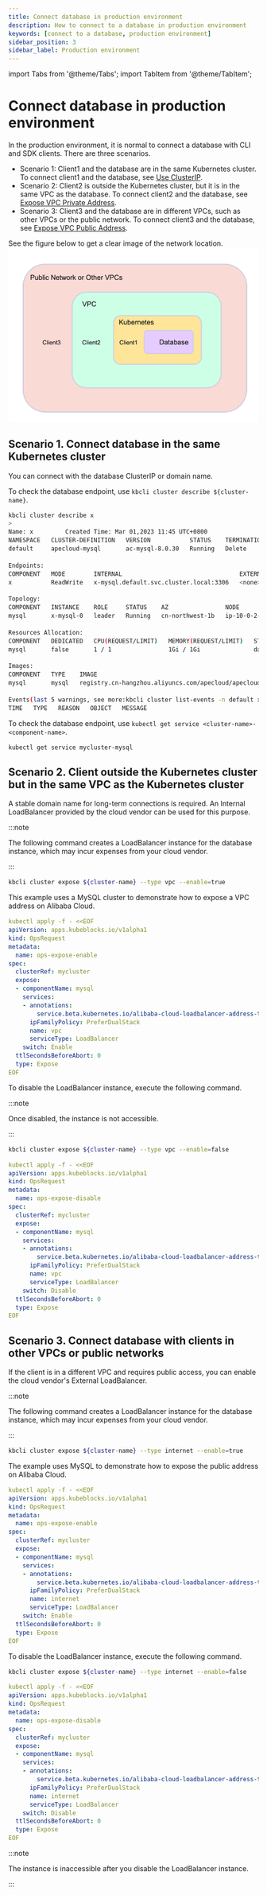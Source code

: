 ```yaml
---
title: Connect database in production environment
description: How to connect to a database in production environment
keywords: [connect to a database, production environment]
sidebar_position: 3
sidebar_label: Production environment
---
```


import Tabs from '@theme/Tabs';
import TabItem from '@theme/TabItem';

# Connect database in production environment

In the production environment, it is normal to connect a database with CLI and SDK clients. There are three scenarios.

- Scenario 1: Client1 and the database are in the same Kubernetes cluster. To connect client1 and the database, see [Use ClusterIP](#scenario-1-connect-database-in-the-same-kubernetes-cluster).
- Scenario 2: Client2 is outside the Kubernetes cluster, but it is in the same VPC as the database. To connect client2 and the database, see [Expose VPC Private Address](#scenario-2-client-outside-the-kubernetes-cluster-but-in-the-same-vpc-as-the-kubernetes-cluster).
- Scenario 3: Client3 and the database are in different VPCs, such as other VPCs or the public network. To connect client3 and the database, see [Expose VPC Public Address](#scenario-3-connect-database-with-clients-in-other-vpcs-or-public-networks).

See the figure below to get a clear image of the network location.
![Example](./../../img/connect_database_in_a_production_environment.png)

## Scenario 1. Connect database in the same Kubernetes cluster

You can connect with the database ClusterIP or domain name.

<Tabs>
<TabItem value="kbcli" label="kbcli" default>

To check the database endpoint, use `kbcli cluster describe ${cluster-name}`.

```bash
kbcli cluster describe x
>
Name: x         Created Time: Mar 01,2023 11:45 UTC+0800
NAMESPACE   CLUSTER-DEFINITION   VERSION           STATUS    TERMINATION-POLICY
default     apecloud-mysql       ac-mysql-8.0.30   Running   Delete

Endpoints:
COMPONENT   MODE        INTERNAL                                 EXTERNAL
x           ReadWrite   x-mysql.default.svc.cluster.local:3306   <none>

Topology:
COMPONENT   INSTANCE    ROLE     STATUS    AZ                NODE                                                       CREATED-TIME
mysql       x-mysql-0   leader   Running   cn-northwest-1b   ip-10-0-2-184.cn-northwest-1.compute.internal/10.0.2.184   Mar 01,2023 11:45 UTC+0800

Resources Allocation:
COMPONENT   DEDICATED   CPU(REQUEST/LIMIT)   MEMORY(REQUEST/LIMIT)   STORAGE-SIZE   STORAGE-CLASS
mysql       false       1 / 1                1Gi / 1Gi               data:10Gi      <none>

Images:
COMPONENT   TYPE    IMAGE
mysql       mysql   registry.cn-hangzhou.aliyuncs.com/apecloud/apecloud-mysql-server:8.0.30-5.alpha2.20230105.gd6b8719.2

Events(last 5 warnings, see more:kbcli cluster list-events -n default x):
TIME   TYPE   REASON   OBJECT   MESSAGE
```

</TabItem>
<TabItem value="kubectl" label="kubectl">

To check the database endpoint, use `kubectl get service <cluster-name>-<component-name>`.

```bash
kubectl get service mycluster-mysql
```

</TabItem>
</Tabs>

## Scenario 2. Client outside the Kubernetes cluster but in the same VPC as the Kubernetes cluster

A stable domain name for long-term connections is required. An Internal LoadBalancer provided by the cloud vendor can be used for this purpose.

:::note

The following command creates a LoadBalancer instance for the database instance, which may incur expenses from your cloud vendor.

:::

<Tabs>
<TabItem value="kbcli" label="kbcli" default>

```bash
kbcli cluster expose ${cluster-name} --type vpc --enable=true
```

</TabItem>
<TabItem value="kubectl" label="kubectl">

This example uses a MySQL cluster to demonstrate how to expose a VPC address on Alibaba Cloud.

```yaml
kubectl apply -f - <<EOF
apiVersion: apps.kubeblocks.io/v1alpha1
kind: OpsRequest
metadata:
  name: ops-expose-enable
spec:
  clusterRef: mycluster
  expose:
  - componentName: mysql
    services:
    - annotations:
        service.beta.kubernetes.io/alibaba-cloud-loadbalancer-address-type: intranet
      ipFamilyPolicy: PreferDualStack
      name: vpc
      serviceType: LoadBalancer
    switch: Enable
  ttlSecondsBeforeAbort: 0
  type: Expose
EOF
```

</TabItem>
</Tabs>

To disable the LoadBalancer instance, execute the following command.

:::note

Once disabled, the instance is not accessible.

:::

<Tabs>
<TabItem value="kbcli" label="kbcli" default>

```bash
kbcli cluster expose ${cluster-name} --type vpc --enable=false
```

</TabItem>
<TabItem value="kubectl" label="kubectl">

```yaml
kubectl apply -f - <<EOF
apiVersion: apps.kubeblocks.io/v1alpha1
kind: OpsRequest
metadata:
  name: ops-expose-disable
spec:
  clusterRef: mycluster
  expose:
  - componentName: mysql
    services:
    - annotations:
        service.beta.kubernetes.io/alibaba-cloud-loadbalancer-address-type: intranet
      ipFamilyPolicy: PreferDualStack
      name: vpc
      serviceType: LoadBalancer
    switch: Disable
  ttlSecondsBeforeAbort: 0
  type: Expose
EOF
```

</TabItem>
</Tabs>

## Scenario 3. Connect database with clients in other VPCs or public networks

If the client is in a different VPC and requires public access, you can enable the cloud vendor's External LoadBalancer.

:::note

The following command creates a LoadBalancer instance for the database instance, which may incur expenses from your cloud vendor.

:::

<Tabs>
<TabItem value="kbcli" label="kbcli" default>

```bash
kbcli cluster expose ${cluster-name} --type internet --enable=true
```

</TabItem>
<TabItem value="kubectl" label="kubectl">

The example uses MySQL to demonstrate how to expose the public address on Alibaba Cloud.

```yaml
kubectl apply -f - <<EOF
apiVersion: apps.kubeblocks.io/v1alpha1
kind: OpsRequest
metadata:
  name: ops-expose-enable
spec:
  clusterRef: mycluster
  expose:
  - componentName: mysql
    services:
    - annotations:
        service.beta.kubernetes.io/alibaba-cloud-loadbalancer-address-type: internet
      ipFamilyPolicy: PreferDualStack
      name: internet
      serviceType: LoadBalancer
    switch: Enable
  ttlSecondsBeforeAbort: 0
  type: Expose
EOF
```

</TabItem>
</Tabs>

To disable the LoadBalancer instance, execute the following command.

<Tabs>
<TabItem value="kbcli" label="kbcli" default>

```bash
kbcli cluster expose ${cluster-name} --type internet --enable=false
```

</TabItem>
<TabItem value="kubectl" label="kubectl">

```yaml
kubectl apply -f - <<EOF
apiVersion: apps.kubeblocks.io/v1alpha1
kind: OpsRequest
metadata:
  name: ops-expose-disable
spec:
  clusterRef: mycluster
  expose:
  - componentName: mysql
    services:
    - annotations:
        service.beta.kubernetes.io/alibaba-cloud-loadbalancer-address-type: internet
      ipFamilyPolicy: PreferDualStack
      name: internet
      serviceType: LoadBalancer
    switch: Disable
  ttlSecondsBeforeAbort: 0
  type: Expose
EOF
```

</TabItem>
</Tabs>

:::note

The instance is inaccessible after you disable the LoadBalancer instance.

:::
